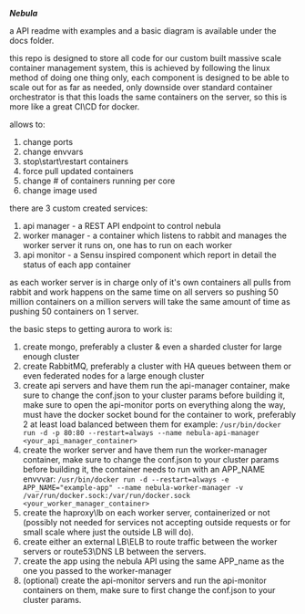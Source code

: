 ***Nebula***

a API readme with examples and a basic diagram is available under the docs folder.

this repo is designed to store all code for our custom built massive scale container management system, this is achieved by following the linux method of doing one thing only, each component is designed to be able to scale out for as far as needed, only downside over standard container orchestrator is that this loads the same containers on the server, so this is more like a great CI\CD for docker.

allows to:
1. change ports
2. change envvars
3. stop\start\restart containers
4. force pull updated containers
5. change # of containers running per core
6. change image used

there are 3 custom created services:
1. api manager - a REST API endpoint to control nebula
2. worker manager - a container which listens to rabbit and manages the worker server it runs on, one has to run on each worker
3. api monitor - a Sensu inspired component which report in detail the status of each app container  

as each worker server is in charge only of it's own containers all pulls from rabbit and work happens on the same time on all servers so pushing 50 million containers on a million servers will take the same amount of time as pushing 50 containers on 1 server.

the basic steps to getting aurora to work is:
1. create mongo, preferably a cluster & even a sharded cluster for large enough cluster
2. create RabbitMQ, preferably a cluster with HA queues between them or even federated nodes for a large enough cluster
3. create api servers and have them run the api-manager container, make sure to change the conf.json to your cluster params before building it, make sure to open the api-monitor ports on everything along the way, must have the docker socket bound for the container to work, preferably 2 at least load balanced between them for example:
 `/usr/bin/docker run -d -p 80:80 --restart=always --name nebula-api-manager <your_api_manager_container>`
4. create the worker server and have them run the worker-manager container, make sure to change the conf.json to your cluster params before building it,  the container needs to run with an APP_NAME envvvar:
 `/usr/bin/docker run -d --restart=always -e APP_NAME="example-app" --name nebula-worker-manager -v /var/run/docker.sock:/var/run/docker.sock <your_worker_manager_container>`
5. create the haproxy\lb on each worker server, containerized or not (possibly not needed for services not accepting outside requests or for small scale where just the outside LB will do).
6. create either an external LB\ELB to route traffic between the worker servers or route53\DNS LB between the servers.
7. create the app using the nebula API using the same APP_name as the one you passed to the worker-manager
8. (optional) create the api-monitor servers and run the api-monitor containers on them, make sure to first change the conf.json to your cluster params.